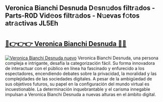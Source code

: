 ## Veronica Bianchi Desnuda D𝚎sn𝚞dos filtr𝚊dos - Parts-R0D Vid𝚎os filtr𝚊dos - N𝚞evas f𝚘tos atr𝚊ctivas JL5Eh

# <h2><a href="http://mbar3es.tromn.icu/?c=Veronica+Bianchi+Desnuda">🔗👉👉👉 Veronica Bianchi Desnuda 🔗🔗</a></h2>

[![Veronica Bianchi Desnuda nuevo](https://i.imgur.com/pEAQMta.gif)](http://mbar3es.tromn.icu/?c=Veronica+Bianchi+Desnuda)
Veronica Bianchi Desnuda, una persona compleja e intrigante, desafía la categorización fácil. Su forma innovadora de interactuar con el público en línea ha fascinado y enfurecido a los espectadores, encendiendo debates sobre la privacidad, la moralidad y las complejidades de las sociedades digitales. A pesar de la ambigüedad de sus objetivos futuros, su papel en la configuración del mundo virtual es incuestionable. La determinación inquebrantable y el carisma innegable impulsan a Veronica Bianchi Desnuda a nuevas alturas en el ámbito digital.
